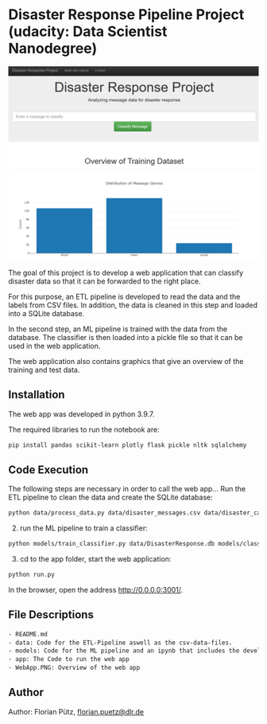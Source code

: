 # Disaster Response Pipeline Project (udacity: Data Scientist Nanodegree)

![github-small](WebApp.PNG)

The goal of this project is to develop a web application that can classify disaster data so that it can be forwarded to the right place.

For this purpose, an ETL pipeline is developed to read the data and the labels from CSV files. In addition, the data is cleaned in this step and loaded into a SQLite database.

In the second step, an ML pipeline is trained with the data from the database. The classifier is then loaded into a pickle file so that it can be used in the web application.

The web application also contains graphics that give an overview of the training and test data.

## Installation

The web app was developed in python 3.9.7.

The required libraries to run the notebook are:
```bash
pip install pandas scikit-learn plotly flask pickle nltk sqlalchemy
```

## Code Execution

The following steps are necessary in order to call the web app...
Run the ETL pipeline to clean the data and create the SQLite database:
```bash
python data/process_data.py data/disaster_messages.csv data/disaster_categories.csv data/DisasterResponse.db
```
2. run the ML pipeline to train a classifier:
```bash
python models/train_classifier.py data/DisasterResponse.db models/classifier.pkl
```
3. cd to the app folder, start the web application:
```bash
python run.py
```

In the browser, open the address http://0.0.0.0:3001/.

## File Descriptions

```bash
- README.md
- data: Code for the ETL-Pipeline aswell as the csv-data-files.
- models: Code for the ML pipeline and an ipynb that includes the development process and a grid search
- app: The Code to run the web app 
- WebApp.PNG: Overview of the web app
```

## Author
Author: Florian Pütz, florian.puetz@dlr.de